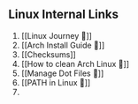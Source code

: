 ## Linux Internal Links
1. [[Linux Journey 🔗]]
2. [[Arch Install Guide 🔗]]
3. [[Checksums]]
4. [[How to clean Arch Linux 🔗]]
5. [[Manage Dot Files 🔗]]
6. [[PATH in Linux 🔗]]
7. 

